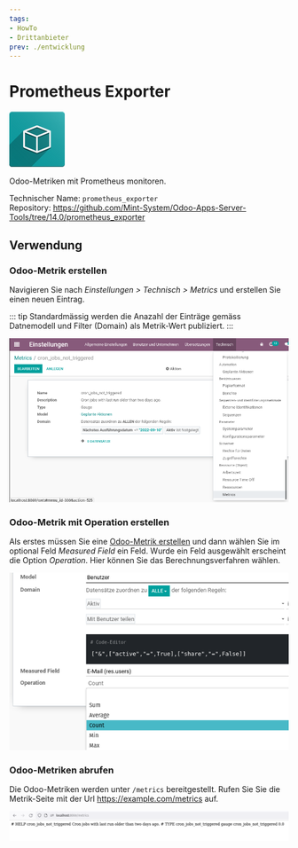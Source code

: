 ```yaml
---
tags:
- HowTo
- Drittanbieter
prev: ./entwicklung
---
```

# Prometheus Exporter
![icon_oms_box](assets/icon_oms_box.png)

Odoo-Metriken mit Prometheus monitoren.

Technischer Name: `prometheus_exporter`\
Repository: <https://github.com/Mint-System/Odoo-Apps-Server-Tools/tree/14.0/prometheus_exporter>

## Verwendung

### Odoo-Metrik erstellen

Navigieren Sie nach *Einstellungen > Technisch > Metrics* und erstellen Sie einen neuen Eintrag.

::: tip
Standardmässig werden die Anazahl der Einträge gemäss Datnemodell und Filter (Domain) als Metrik-Wert publiziert.
:::

![](assets/Prometheus%20Exporter%20Metrics%20Details.png)

### Odoo-Metrik mit Operation erstellen

Als erstes müssen Sie eine [Odoo-Metrik erstellen](#Odoo-Metrik%20erstellen) und dann wählen Sie im optional Feld *Measured Field* ein Feld. Wurde ein Feld ausgewählt erscheint die Option *Operation*. Hier können Sie das Berechnungsverfahren wählen.

![](assets/Prometheus%20Exporter%20Measured%20Field.png)

### Odoo-Metriken abrufen

Die Odoo-Metriken werden unter `/metrics` bereitgestellt. Rufen Sie Sie die Metrik-Seite mit der Url <https://example.com/metrics> auf.

![](assets/Prometheus%20Exporter%20Metrics.png)